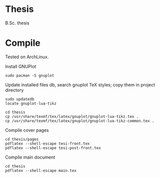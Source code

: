 Thesis
======

B.Sc. thesis

Compile
=======

Tested on ArchLinux.

Install GNUPlot

    sudo pacman -S gnuplot

Update installed files db, search gnuplot TeX styles; copy them in project directory

    sudo updatedb
    locate gnuplot-lua-tikz

    cd thesis
    cp /usr/share/texmf/tex/latex/gnuplot/gnuplot-lua-tikz.tex .
    cp /usr/share/texmf/tex/latex/gnuplot/gnuplot-lua-tikz-common.tex .

Compile cover pages

    cd thesis/pages
    pdflatex --shell-escape tesi-front.tex
    pdflatex --shell-escape tesi-post-front.tex

Compile main document

    cd thesis
    pdflatex --shell-escape main.tex
